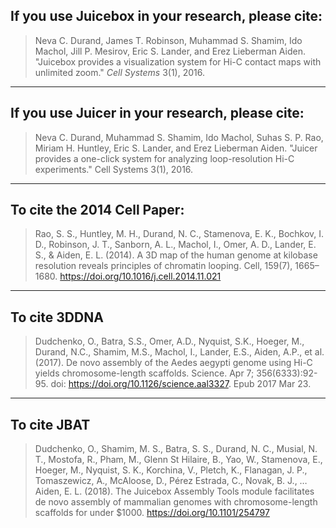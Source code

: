 ## If you use Juicebox in your research, please cite:


>Neva C. Durand, James T. Robinson, Muhammad S. Shamim, Ido Machol, Jill P. Mesirov, Eric S. Lander, and Erez Lieberman Aiden. "Juicebox provides a visualization system for Hi-C contact maps with unlimited zoom." *Cell Systems* 3(1), 2016.

---

## If you use Juicer in your research, please cite:


>Neva C. Durand, Muhammad S. Shamim, Ido Machol, Suhas S. P. Rao, Miriam H. Huntley, Eric S. Lander, and Erez Lieberman Aiden. "Juicer provides a one-click system for analyzing loop-resolution Hi-C experiments." Cell Systems 3(1), 2016.

----
## To cite the 2014 Cell Paper:

>Rao, S. S., Huntley, M. H., Durand, N. C., Stamenova, E. K., Bochkov, I. D., Robinson, J. T., Sanborn, A. L., Machol, I., Omer, A. D., Lander, E. S., & Aiden, E. L. (2014). A 3D map of the human genome at kilobase resolution reveals principles of chromatin looping. Cell, 159(7), 1665–1680. https://doi.org/10.1016/j.cell.2014.11.021
----
## To cite 3DDNA
>Dudchenko, O., Batra, S.S., Omer, A.D., Nyquist, S.K., Hoeger, M., Durand, N.C., Shamim, M.S., Machol, I., Lander, E.S., Aiden, A.P., et al. (2017). De novo assembly of the Aedes aegypti genome using Hi-C yields chromosome-length scaffolds. Science. Apr 7; 356(6333):92-95. doi: https://doi.org/10.1126/science.aal3327. Epub 2017 Mar 23.
----
## To cite JBAT
> Dudchenko, O., Shamim, M. S., Batra, S. S., Durand, N. C., Musial, N. T., Mostofa, R., Pham, M., Glenn St Hilaire, B., Yao, W., Stamenova, E., Hoeger, M., Nyquist, S. K., Korchina, V., Pletch, K., Flanagan, J. P., Tomaszewicz, A., McAloose, D., Pérez Estrada, C., Novak, B. J., … Aiden, E. L. (2018). The Juicebox Assembly Tools module facilitates de novo assembly of mammalian genomes with chromosome-length scaffolds for under $1000. https://doi.org/10.1101/254797 